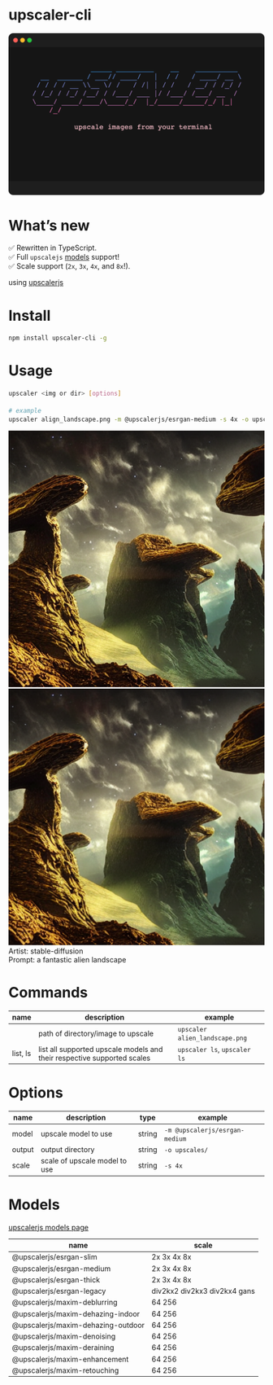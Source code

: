 # upscaler-cli

![](/src//logo/logo.png)

# What’s new

✅ Rewritten in TypeScript.  
✅ Full `upscalejs` [models](https://upscalerjs.com/models/) support!  
✅ Scale support (`2x`, `3x`, `4x`, and `8x`!).

using [upscalerjs](https://upscalerjs.com/)

# Install

```bash
npm install upscaler-cli -g
```

# Usage

```bash
upscaler <img or dir> [options]

# example
upscaler align_landscape.png -m @upscalerjs/esrgan-medium -s 4x -o upscales/
```

![](/alien_landscape.png)
![](/alien_landscape_upscaled.png)
Artist: stable-diffusion  
Prompt: a fantastic alien landscape

# Commands

| name     | description                                                             | example                        |
| -------- | ----------------------------------------------------------------------- | ------------------------------ |
| <path>   | path of directory/image to upscale                                      | `upscaler alien_landscape.png` |
| list, ls | list all supported upscale models and their respective supported scales | `upscaler ls`, `upscaler ls`   |

# Options

| name   | description                   | type   | example                        |
| ------ | ----------------------------- | ------ | ------------------------------ |
| model  | upscale model to use          | string | `-m @upscalerjs/esrgan-medium` |
| output | output directory              | string | `-o upscales/`                 |
| scale  | scale of upscale model to use | string | `-s 4x`                        |

# Models
[upscalerjs models page](https://upscalerjs.com/models/)

| name                               | scale                        |
| ---------------------------------- | ---------------------------- |
| @upscalerjs/esrgan-slim            | 2x 3x 4x 8x                  |
| @upscalerjs/esrgan-medium          | 2x 3x 4x 8x                  |
| @upscalerjs/esrgan-thick           | 2x 3x 4x 8x                  |
| @upscalerjs/esrgan-legacy          | div2kx2 div2kx3 div2kx4 gans |
| @upscalerjs/maxim-deblurring       | 64 256                       |
| @upscalerjs/maxim-dehazing-indoor  | 64 256                       |
| @upscalerjs/maxim-dehazing-outdoor | 64 256                       |
| @upscalerjs/maxim-denoising        | 64 256                       |
| @upscalerjs/maxim-deraining        | 64 256                       |
| @upscalerjs/maxim-enhancement      | 64 256                       |
| @upscalerjs/maxim-retouching       | 64 256                       |
